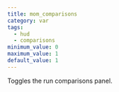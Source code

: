 ```yaml
---
title: mom_comparisons
category: var
tags:
  - hud
  - comparisons
minimum_value: 0
maximum_value: 1
default_value: 1
---
```


Toggles the run comparisons panel.